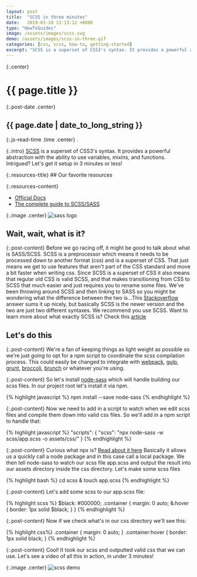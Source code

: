 ```yaml
---
layout: post
title:  "SCSS in three minutes"
date:   2019-03-10 13:13:12 +0800
type: "HowToGuides"
image: /assets/images/scss.svg
demo: /assets/images/scss-in-three.gif
categories: [css, scss, how-to, getting-started]
excerpt: "SCSS is a superset of CSS3's syntax. It provides a powerful abstraction with the ability to use variables, mixins, and functions. Intrigued? Let's get it setup in 3 minutes or less!"
---
```


{:.center}
# {{ page.title }}

{:.post-date .center}
## {{ page.date | date_to_long_string }}

{:.js-read-time .time .center}
.

{:.intro}
<a href="https://sass-lang.com/" target="_blank">SCSS</a> is a superset of CSS3's syntax. It provides a powerful abstraction with the ability to use variables, mixins, and functions. Intrigued? Let's get it setup in 3 minutes or less!

<div class="resources-container" markdown="1">
{:.resources-title}
## Our favorite resources

{:.resources-content}
* [Official Docs](https://sass-lang.com/documentation/file.SASS_REFERENCE.html)
* [The complete guide to SCSS/SASS](https://medium.freecodecamp.org/the-complete-guide-to-scss-sass-30053c266b23)
</div>

{:.image .center}
![sass logo]({{page.image}})

## Wait, wait, what is it?

{:.post-content}
Before we go racing off, it might be good to talk about what is SASS/SCSS.
SCSS is a preprocessor which means it needs to be processed down to another
format (css) and is a superset of CSS. That just means we get to use features
that aren't part of the CSS standard and move a bit faster when writing css. Since
SCSS is a superset of CSS it also means that regular old CSS is valid SCSS, and
that makes transitioning from CSS to SCSS that much easier and just requires
you to rename some files. We've been throwing around SCSS and then linking to SASS
so you might be wondering what the difference between the two is...This <a href="https://stackoverflow.com/questions/5654447/whats-the-difference-between-scss-and-sass" target="_blank">Stackoverflow</a>
answer sums it up nicely, but basically SCSS is the newer version and the two
are just two different syntaxes. We recommend you use SCSS. Want to learn more about
what exactly SCSS is? Check this <a href="https://www.dailysmarty.com/posts/what-is-scss" target="_blank">article</a>

## Let's do this

{:.post-content}
We're a fan of keeping things as light weight as possible so we're just going
to opt for a npm script to coordinate the scss compilation process. This could
easily be changed to integrate with <a href="https://webpack.js.org/" target="_blank">webpack</a>, 
<a href="https://gulpjs.com/" target="_blank">gulp</a>, <a href="https://gruntjs.com/" target="_blank">grunt</a>, 
<a href="https://github.com/broccolijs/broccoli" target="_blank">broccoli</a>, 
<a href="https://brunch.io/" target="_blank">brunch</a> or whatever you're using.

{:.post-content}
So let's install <a href="https://github.com/sass/node-sass" target="_blank">node-sass</a> 
which will handle building our scss files. In our
project root let's install it via npm.

{% highlight javascript %}
npm install --save node-sass
{% endhighlight %}

{:.post-content}
Now we need to add in a script to watch when we edit scss files and compile
them down into valid css files. So we'll add in a npm script to handle that:

{% highlight javascript %}
"scripts": {
    "scss": "npx node-sass -w scss/app.scss -o assets/css/"
  }
{% endhighlight %}

{:.post-content}
Curious what npx is? <a href="https://blog.npmjs.org/post/162869356040/introducing-npx-an-npm-package-runner" target="_blank">Read about it here</a>
Basically it allows us a quickly call a node package and in this case call a local package.
We then tell node-sass to watch our scss file app.scss and output the result
into our assets directory inside the css directory. Let's make some scss files

{% highlight bash %}
cd scss & touch app.scss
{% endhighlight %}

{:.post-content}
Let's add some scss to our app.scss file:

{% highlight scss %}
$black: #000000;
.container {
    margin: 0 auto;
        &:hover {
            border: 1px solid $black;
        }
}
{% endhighlight %}

{:.post-content}
Now if we check what's in our css directory we'll see this:

{% highlight css%}
.container {
  margin: 0 auto; }
  .container:hover {
    border: 1px solid black; }
{% endhighlight %}

{:.post-content}
Cool! It took our scss and outputted valid css that we can use. Let's see a video
of all this in action, in under 3 minutes!

{:.image .center}
![scss demo]({{page.demo}})
